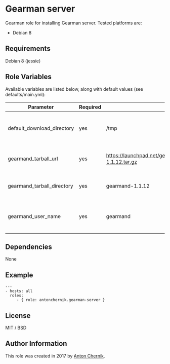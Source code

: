 Gearman server
=========

Gearman role for installing Gearman server. Tested platforms are:
* Debian 8

Requirements
------------

Debian 8 (jessie)

Role Variables
--------------

Available variables are listed below, along with default values (see defaults/main.yml):

| Parameter | Required | Default | Choices | Comments |
| ------------- | ------------- | ------------- | ------------- | ------------- |
| default_download_directory | yes | /tmp | | Sets directory where files will be downloaded |
| gearmand_tarball_url  | yes | https://launchpad.net/gearmand/1.2/1.1.12/+download/gearmand-1.1.12.tar.gz | | Sets Gearman server tarball url  |
| gearmand_tarball_directory | yes  | gearmand-1.1.12 | | Sets Gearman extract directory |
| gearmand_user_name | yes  | gearmand | | Sets Gearman system user to run with /sbin/nologin |


Dependencies
------------

None

Example 
----------------
    ---
    - hosts: all
      roles:
         - { role: antonchernik.gearman-server }

License
-------

MIT / BSD

Author Information
------------------

This role was created in 2017 by [Anton Chernik](https://github.com/antonchernik).
